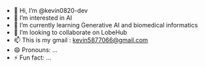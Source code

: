 - 👋 Hi, I’m @kevin0820-dev
- 👀 I’m interested in AI
- 🌱 I’m currently learning Generative AI and biomedical informatics
- 💞️ I’m looking to collaborate on LobeHub
- 📫 This is my gmail : kevin5877066@gmail.com
- 😄 Pronouns: ...
- ⚡ Fun fact: ...

<!---
kevin0820-dev/kevin0820-dev is a ✨ special ✨ repository because its `README.md` (this file) appears on your GitHub profile.
You can click the Preview link to take a look at your changes.
--->
